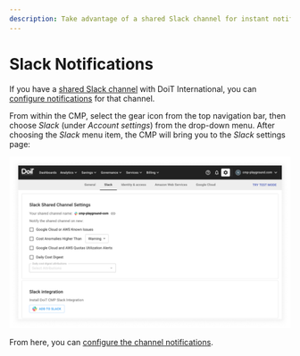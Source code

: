 ```yaml
---
description: Take advantage of a shared Slack channel for instant notifications
---
```


# Slack Notifications

If you have a [shared Slack channel](../services/consulting-support/shared-slack-channel.md) with DoiT International, you can [configure notifications](../services/consulting-support/shared-slack-channel.md#configure-your-shared-slack-channel) for that channel.

From within the CMP, select the gear icon from the top navigation bar, then choose _Slack_ (under _Account settings_) from the drop-down menu. After choosing the _Slack_ menu item, the CMP will bring you to the _Slack_ settings page:

![A screenshot showing the _Slack_ settings page](../.gitbook/assets/cmp-settings-slack-configure.png)

From here, you can [configure the channel notifications](../services/consulting-support/shared-slack-channel.md#configure-your-shared-slack-channel).
